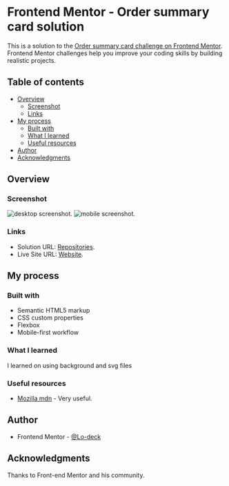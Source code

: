 # Frontend Mentor - Order summary card solution

This is a solution to the [Order summary card challenge on Frontend Mentor](https://www.frontendmentor.io/challenges/order-summary-component-QlPmajDUj). Frontend Mentor challenges help you improve your coding skills by building realistic projects. 

## Table of contents

- [Overview](#overview)
  - [Screenshot](#screenshot)
  - [Links](#links)
- [My process](#my-process)
  - [Built with](#built-with)
  - [What I learned](#what-i-learned)
  - [Useful resources](#useful-resources)
- [Author](#author)
- [Acknowledgments](#acknowledgments)


## Overview

### Screenshot

![desktop screenshot](https://github.com/Lo-Deck/Order-summary-component/blob/main/screenshot/Order%20summary%20card-desktop.png).
![mobile screenshot](https://github.com/Lo-Deck/Order-summary-component/blob/main/screenshot/Order%20summary%20card-mobile.png).

### Links

- Solution URL: [Repositories](https://github.com/Lo-Deck/Order-summary-component).
- Live Site URL: [Website](https://lo-deck.github.io/Order-summary-component/).

## My process

### Built with

- Semantic HTML5 markup
- CSS custom properties
- Flexbox
- Mobile-first workflow

### What I learned

I learned on using background and svg files

### Useful resources

- [Mozilla mdn](https://developer.mozilla.org/) - Very useful.

## Author

- Frontend Mentor - [@Lo-deck](https://www.frontendmentor.io/profile/Lo-Deck)

## Acknowledgments

Thanks to Front-end Mentor and his community.


